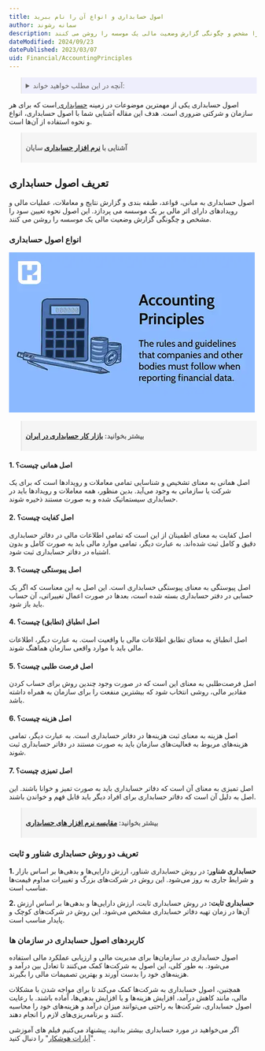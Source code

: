 ```yaml
---
title: اصول حسابداری و انواع آن را نام ببرید
author: سمانه رشوند
description: اصول حسابداری به مبانی، قواعد، طبقه بندی و گزارش نتایج و معاملات، عملیات مالی و رویدادهای دارای اثر مالی بر یک موسسه می پردازد. این اصول نحوه تعیین سود را مشخص و چگونگی گزارش وضعیت مالی یک موسسه را روشن می کنند.
dateModified: 2024/09/23
datePublished: 2023/03/07
uid: Financial/AccountingPrinciples
---
```

<blockquote style="background-color:#eeeefc; padding:0.5rem">

<details>
  <summary>آنچه در این مطلب خواهید خواند:</summary>
  <ul>
    <li>تعریف اصول حسابداری</li>
    <li>انواع اصول حسابداری و کاربردهای آن‌ها</li>
    <li>تعریف دو روش حسابداری شناور و ثابت</li>
    <li>کاربردهای اصول حسابداری در سازمان‌ها</li>
  </ul>
</details>

</blockquote>

اصول حسابداری یکی از مهمترین موضوعات در زمینه <a href="https://www.hooshkar.com/Wiki/Financial/WhatIsAccounting" target="_blank">حسابداری
</a> است که برای هر سازمان و شرکتی ضروری است. 
هدف این مقاله آشنایی شما با اصول حسابداری، انواع و نحوه استفاده از آن‌ها است.

<blockquote style="background-color:#f5f5f5; padding:0.5rem">
<p><strong>آشنایی با <a href="https://www.hooshkar.com/Software/Sayan/Module/Accounting" target="_blank">نرم افزار حسابداری</a> سایان</strong></p></blockquote>

## تعریف اصول حسابداری
اصول حسابداری به مبانی، قواعد، طبقه بندی و گزارش نتایج و معاملات، عملیات مالی و رویدادهای دارای اثر مالی بر یک موسسه می پردازد.
این اصول نحوه تعیین سود را مشخص و چگونگی گزارش وضعیت مالی یک موسسه را روشن می کنند.

### انواع اصول حسابداری

![اصول حسابداری کدامند](./Images/AccountingPrinciples.webp)

<blockquote style="background-color:#f5f5f5; padding:0.5rem">
<p><strong>بیشتر بخوانید: <a href="https://www.hooshkar.com/Wiki/Financial/AccountingJobMarketInIran" target="_blank">بازار کار حسابداری در ایران
</a></p></strong></blockquote>

#### 1.	اصل همانی چیست؟
اصل همانی به معنای تشخیص و شناسایی تمامی معاملات و رویدادها است که برای یک شرکت یا سازمانی به وجود می‌آید. 
بدین منظور، همه معاملات و رویدادها باید در حسابداری سیستماتیک شده و به صورت مستند ذخیره شوند.

#### 2.	اصل کفایت چیست؟
اصل کفایت به معنای اطمینان از این است که تمامی اطلاعات مالی در دفاتر حسابداری دقیق و کامل ثبت شده‌اند. به عبارت دیگر، تمامی موارد مالی باید به صورت کامل و بدون اشتباه در دفاتر حسابداری ثبت شود.

#### 3.	اصل پیوستگی چیست؟
اصل پیوستگی به معنای پیوستگی حسابداری است. این اصل به این معناست که اگر یک حسابی در دفتر حسابداری بسته شده است، بعدها در صورت اعمال تغییراتی، آن حساب باید باز شود.

#### 4.	اصل انطباق (تطابق) چیست؟
اصل انطباق به معنای تطابق اطلاعات مالی با واقعیت است. به عبارت دیگر، اطلاعات مالی باید با موارد واقعی سازمان هماهنگ شوند.

#### 5.	اصل فرصت طلبی چیست؟
اصل فرصت‌طلبی به معنای این است که در صورت وجود چندین روش برای حساب کردن مقادیر مالی، روشی انتخاب شود که بیشترین منفعت را برای سازمان به همراه داشته باشد.

#### 6.	اصل هزینه چیست؟
اصل هزینه به معنای ثبت هزینه‌ها در دفاتر حسابداری است. به عبارت دیگر، تمامی هزینه‌های مربوط به فعالیت‌های سازمان باید به صورت مستند در دفاتر حسابداری ثبت شوند.

#### 7.	اصل تمیزی چیست؟
اصل تمیزی به معنای آن است که دفاتر حسابداری باید به صورت تمیز و خوانا باشند. این اصل به دلیل آن است که دفاتر حسابداری برای افراد دیگر باید قابل فهم و خواندن باشند.

<blockquote style="background-color:#f5f5f5; padding:0.5rem">
<p><strong>بیشتر بخوانید: <a href="https://www.hooshkar.com/Wiki/Financial/ComparisonFinancialSoftware" target="_blank">مقایسه نرم افزار های حسابداری
</a></p></strong></blockquote>

### تعریف دو روش حسابداری شناور و ثابت

**1. حسابداری شناور:**
در روش حسابداری شناور، ارزش دارایی‌ها و بدهی‌ها بر اساس بازار و شرایط جاری به روز می‌شود. این روش در شرکت‌های بزرگ و تغییرات مداوم قیمت‌ها مناسب است. 

**2. حسابداری ثابت:**
در روش حسابداری ثابت، ارزش دارایی‌ها و بدهی‌ها بر اساس ارزش آن‌ها در زمان تهیه دفاتر حسابداری مشخص می‌شود. این روش در شرکت‌های کوچک و پایدار مناسب است.

### کاربردهای اصول حسابداری در سازمان ها
اصول حسابداری در سازمان‌ها برای مدیریت مالی و ارزیابی عملکرد مالی استفاده می‌شود. به طور کلی، این اصول به شرکت‌ها کمک می‌کنند تا تعادل بین درآمد و هزینه‌های خود را بدست آورند و بهترین تصمیمات مالی را بگیرند.

همچنین، اصول حسابداری به شرکت‌ها کمک می‌کند تا برای مواجه شدن با مشکلات مالی، مانند کاهش درآمد، افزایش هزینه‌ها و یا افزایش بدهی‌ها، آماده باشند. با رعایت اصول حسابداری، شرکت‌ها به راحتی می‌توانند میزان درآمد و هزینه‌های خود را محاسبه کنند و برنامه‌ریزی‌های لازم را انجام دهند.

اگر می‌خواهید در مورد حسابداری بیشتر بدانید، پیشنهاد می‌کنیم فیلم های آموزشی "<a href="https://www.aparat.com/Hooshkar_Pardaz" target="_blank">آپارات هوشکار</a>" را دنبال کنید.